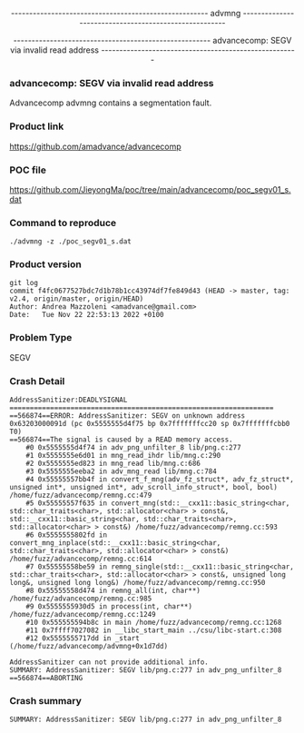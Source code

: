 <div align="center">
<p> ------------------------------------------------------ advmng ------------------------------------------------------ </p>
<p> ------------------------------------------------------ advancecomp: SEGV via invalid read address ------------------------------------------------------ </p>
</div>

### advancecomp: SEGV via invalid read address
Advancecomp advmng contains a segmentation fault.

### Product link
https://github.com/amadvance/advancecomp

### POC file
https://github.com/JieyongMa/poc/tree/main/advancecomp/poc_segv01_s.dat

### Command to reproduce
`./advmng -z ./poc_segv01_s.dat`

### Product version
```
git log
commit f4fc0677527bdc7d1b78b1cc43974df7fe849d43 (HEAD -> master, tag: v2.4, origin/master, origin/HEAD)
Author: Andrea Mazzoleni <amadvance@gmail.com>
Date:   Tue Nov 22 22:53:13 2022 +0100
```

### Problem Type
SEGV

### Crash Detail
```
AddressSanitizer:DEADLYSIGNAL
=================================================================
==566874==ERROR: AddressSanitizer: SEGV on unknown address 0x63203000091d (pc 0x5555555d4f75 bp 0x7fffffffcc20 sp 0x7fffffffcbb0 T0)
==566874==The signal is caused by a READ memory access.
    #0 0x5555555d4f74 in adv_png_unfilter_8 lib/png.c:277
    #1 0x5555555e6d01 in mng_read_ihdr lib/mng.c:290
    #2 0x5555555ed823 in mng_read lib/mng.c:686
    #3 0x5555555eeba2 in adv_mng_read lib/mng.c:784
    #4 0x55555557bb4f in convert_f_mng(adv_fz_struct*, adv_fz_struct*, unsigned int*, unsigned int*, adv_scroll_info_struct*, bool, bool) /home/fuzz/advancecomp/remng.cc:479
    #5 0x55555557f635 in convert_mng(std::__cxx11::basic_string<char, std::char_traits<char>, std::allocator<char> > const&, std::__cxx11::basic_string<char, std::char_traits<char>, std::allocator<char> > const&) /home/fuzz/advancecomp/remng.cc:593
    #6 0x5555555802fd in convert_mng_inplace(std::__cxx11::basic_string<char, std::char_traits<char>, std::allocator<char> > const&) /home/fuzz/advancecomp/remng.cc:614
    #7 0x55555558be59 in remng_single(std::__cxx11::basic_string<char, std::char_traits<char>, std::allocator<char> > const&, unsigned long long&, unsigned long long&) /home/fuzz/advancecomp/remng.cc:950
    #8 0x55555558d474 in remng_all(int, char**) /home/fuzz/advancecomp/remng.cc:985
    #9 0x5555555930d5 in process(int, char**) /home/fuzz/advancecomp/remng.cc:1249
    #10 0x555555594b8c in main /home/fuzz/advancecomp/remng.cc:1268
    #11 0x7ffff7027082 in __libc_start_main ../csu/libc-start.c:308
    #12 0x5555555717dd in _start (/home/fuzz/advancecomp/advmng+0x1d7dd)

AddressSanitizer can not provide additional info.
SUMMARY: AddressSanitizer: SEGV lib/png.c:277 in adv_png_unfilter_8
==566874==ABORTING
```

### Crash summary
```
SUMMARY: AddressSanitizer: SEGV lib/png.c:277 in adv_png_unfilter_8

```